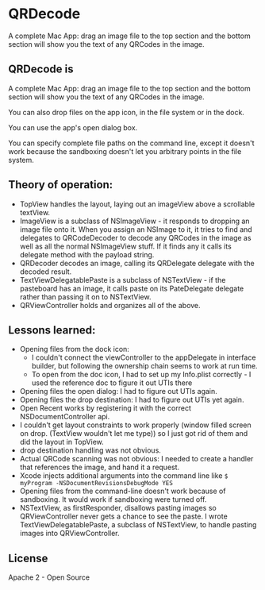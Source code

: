 # QRDecode
A complete Mac App: drag an image file to the top section and the bottom section will show you the text of any QRCodes in the image.

## QRDecode is
 
A complete Mac App: drag an image file to the top section and the bottom section will show you the text of any QRCodes in the image.

You can also drop files on the app icon, in the file system or in the dock.

You can use the app's open dialog box.

You can specify complete file paths on the command line, except it doesn't work because the sandboxing doesn't let you arbitrary points in the file system.

## Theory of operation:

* TopView handles the layout, laying out an imageView above a scrollable textView.
* ImageView is a subclass of NSImageView - it responds to dropping an image file onto it. When you assign an NSImage to it, it tries to find and delegates to QRCodeDecoder to decode any QRCodes in the image as well as all the normal NSImageView stuff. If it finds any it calls its delegate method with the payload string.
* QRDecoder decodes an image, calling its QRDelegate delegate with the decoded result.
* TextViewDelegatablePaste is a subclass of NSTextView - if the pasteboard has an image, it calls paste on its PateDelegate delegate rather than passing it on to NSTextView.
* QRViewController holds and organizes all of the above.



## Lessons learned:

* Opening files from the dock icon: 
	* I couldn't connect the viewController to the appDelegate in interface builder, but following the ownership chain seems to work at run time.
	* To open from the doc icon, I had to set up my Info.plist correctly - I used the reference doc to figure it out UTIs there
* Opening files the open dialog: I had to figure out UTIs again.
* Opening files the drop destination:  I had to figure out UTIs yet again.
* Open Recent works by registering it with the correct NSDocumentController api.
* I couldn't get layout constraints to work properly (window filled screen on drop. (TextView wouldn't let me type)) so I just got rid of them and did the layout in TopView.
* drop destination handling was not obvious.
* Actual QRCode scanning was not obvious: I needed to create a handler that references the image, and hand it a request.
* Xcode injects additional arguments into the command line like
    `$ myProgram -NSDocumentRevisionsDebugMode YES`
* Opening files from the command-line doesn't work because of sandboxing. It would work if sandboxing were turned off.
* NSTextView, as firstResponder, disallows pasting images so QRViewController never gets a chance to see the paste. I wrote TextViewDelegatablePaste, a subclass of NSTextView, to handle pasting images into QRViewController.

## License

Apache 2 - Open Source
